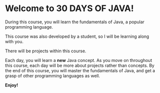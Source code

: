 # Welcome to 30 DAYS OF JAVA!

During this course, you will learn the fundamentals of Java, a popular programming language.

This course was also developed by a student, so I will be learning along with you.

There will be projects within this course.

Each day, you will learn a **new** Java concept. As you move on throughout this course, each day will be more about projects rather than concepts. By the end of this course, you will master the fundamentals of Java, and get a grasp of other programming languages as well.

**Enjoy!**
